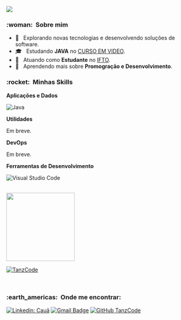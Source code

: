 
![](https://komarev.com/ghpvc/?username=TanzCode&color=006bed)

<h3> :woman: &nbsp;Sobre mim </h3>

- 🤔 &nbsp; Explorando novas tecnologias e desenvolvendo soluções de software.
- 🎓 &nbsp; Estudando **JAVA** no <a href="https://cursoemvideo.com">CURSO EM VIDEO</a>.
- 💼 &nbsp; Atuando como **Estudante** no <a href="http://www.ifto.edu.br/">IFTO</a>.
- 🌱 &nbsp; Aprendendo mais sobre **Promogração e Desenvolvimento**.

<h3> :rocket: &nbsp;Minhas Skills </h3>

**Aplicações e Dados**

  ![Java](https://img.shields.io/badge/-Java-333333?style=flat&logo=Java&logoColor=007396)
  <!---![C++](https://img.shields.io/badge/-C++-333333?style=flat&logo=C%2B%2B&logoColor=00599C)
  ![JavaScript](https://img.shields.io/badge/-JavaScript-333333?style=flat&logo=javascript)
  ![HTML5](https://img.shields.io/badge/-HTML5-333333?style=flat&logo=HTML5)
  ![CSS](https://img.shields.io/badge/-CSS-333333?style=flat&logo=CSS3&logoColor=1572B6)
  ![Flutter](https://img.shields.io/badge/-Flutter-333333?style=flat&logo=Flutter)
  ![React](https://img.shields.io/badge/-React-333333?style=flat&logo=react)
  ![React Native](https://img.shields.io/badge/-React%20Native-333333?style=flat&logo=react)
  ![Jest](https://img.shields.io/badge/-Jest-333333?style=flat&logo=jest)
  ![MySQL](https://img.shields.io/badge/-MySQL-333333?style=flat&logo=mysql)--->

**Utilidades**

  Em breve.
  <!---![Insomnia](https://img.shields.io/badge/-Insomnia-333333?style=flat&logo=insomnia)
  ![Postman](https://img.shields.io/badge/-Postman-333333?style=flat&logo=postman)--->

**DevOps**
  
  Em breve.
  <!---![Git](https://img.shields.io/badge/-Git-333333?style=flat&logo=git)
  ![GitHub](https://img.shields.io/badge/-GitHub-333333?style=flat&logo=github)
  ![Bitbucket](https://img.shields.io/badge/-Bitbucket-333333?style=flat&logo=bitbucket)
  ![Docker](https://img.shields.io/badge/-Docker-333333?style=flat&logo=docker)
  ![Travis](https://img.shields.io/badge/-Travis-333333?style=flat&logo=travis)--->

**Ferramentas de Desenvolvimento**

  ![Visual Studio Code](https://img.shields.io/badge/-Visual%20Studio%20Code-333333?style=flat&logo=visual-studio-code&logoColor=007ACC)
  <!---![Eclipse](https://img.shields.io/badge/-Eclipse-333333?style=flat&logo=eclipse-ide&logoColor=2C2255)
  ![Trello](https://img.shields.io/badge/-Trello-333333?style=flat&logo=trello&logoColor=007ACC)
  ![Figma](https://img.shields.io/badge/-Figma-333333?style=flat&logo=figma&logoColor=007ACC)
  ![Adobe XD](https://img.shields.io/badge/-Adobe%20XD-333333?style=flat&logo=adobe-xd&logoColor=007ACC)--->

<br/>

<a href="https://github.com/TanzCode">
  <img height="180em" src="https://github-readme-stats.vercel.app/api?username=TanzCode&theme=radical&show_icons=true" />
</a>
  
  [![TanzCode](https://github-readme-stats.vercel.app/api/top-langs/?username=TanzCode&hide=html&layout=compact=true&theme=radical)](https://github.com/TanzCode/)

<br/>

<h3> :earth_americas: &nbsp;Onde me encontrar: </h3> 

[![Linkedin: Cauã](https://img.shields.io/badge/-CauaMelo-blue?style=flat-square&logo=Linkedin&logoColor=white&link=LINK-DO-SEU-LINKEDIN)](https://www.linkedin.com/in/cauamelo/)
[![Gmail Badge](https://img.shields.io/badge/-cauamelo2345@gmail.com-006bed?style=flat-square&logo=Gmail&logoColor=white&link=mailto:cauamelo2345@gmail.com)](mailto:SEU-EMAIL)
[![GitHub TanzCode]( https://img.shields.io/github/followers/TanzCode?label=follow&style=social)](https://github.com/TanzCode)
